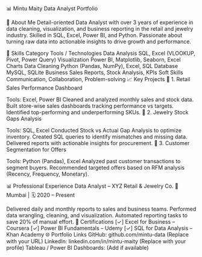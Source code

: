 📊 Mintu Maity 
Data Analyst Portfolio

👤 About Me
Detail-oriented Data Analyst with over 3 years of experience in data cleaning, visualization, and business reporting in the retail and jewelry industry. Skilled in SQL, Excel, Power BI, and Python. Passionate about turning raw data into actionable insights to drive growth and performance.

🧰 Skills
Category	Tools / Technologies
Data Analysis	SQL, Excel (VLOOKUP, Pivot, Power Query)
Visualization	Power BI, Matplotlib, Seaborn, Excel Charts
Data Cleaning	Python (Pandas, NumPy), Excel, SQL
Database	MySQL, SQLite
Business	Sales Reports, Stock Analysis, KPIs
Soft Skills	Communication, Collaboration, Problem-solving
📈 Key Projects
📌 1. Retail Sales Performance Dashboard

Tools: Excel, Power BI
Cleaned and analyzed monthly sales and stock data.
Built store-wise sales dashboards tracking performance vs targets.
Identified top-performing and underperforming SKUs.
📌 2. Jewelry Stock Gaps Analysis

Tools: SQL, Excel
Conducted Stock vs Actual Gap Analysis to optimize inventory.
Created SQL queries to identify mismatches and missing data.
Delivered reports with actionable insights for procurement.
📌 3. Customer Segmentation for Offers

Tools: Python (Pandas), Excel
Analyzed past customer transactions to segment buyers.
Recommended targeted offers based on RFM analysis (Recency, Frequency, Monetary).

📊 Professional Experience
Data Analyst – XYZ Retail & Jewelry Co.
📍Mumbai | 🗓️ 2020 – Present

Delivered daily and monthly reports to sales and business teams.
Performed data wrangling, cleaning, and visualization.
Automated reporting tasks to save 20% of manual effort.
🧪 Certifications
[✓] Excel for Business – Coursera
[✓] Power BI Fundamentals – Udemy
[✓] SQL for Data Analysis – Khan Academy
🌐 Portfolio Links
GitHub: github.com/mintu-data (Replace with your URL)
LinkedIn: linkedin.com/in/mintu-maity (Replace with your profile)
Tableau / Power BI Dashboards: (Add if available)
